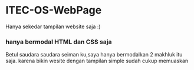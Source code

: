 # ITEC-OS-WebPage

Hanya sekedar tampilan website saja :)

### hanya bermodal HTML dan CSS saja

Betul saudara saudara seiman ku,saya hanya bermodalkan 2 makhluk itu saja. karena bikin wesite dengan tampilan simple sudah cukup memuaskan
